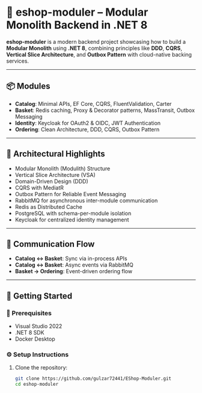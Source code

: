 # 🛒 eshop-moduler – Modular Monolith Backend in .NET 8

**eshop-moduler** is a modern backend project showcasing how to build a **Modular Monolith** using **.NET 8**, combining principles like **DDD**, **CQRS**, **Vertical Slice Architecture**, and **Outbox Pattern** with cloud-native backing services.

---

## 📦 Modules

- **Catalog**: Minimal APIs, EF Core, CQRS, FluentValidation, Carter
- **Basket**: Redis caching, Proxy & Decorator patterns, MassTransit, Outbox Messaging
- **Identity**: Keycloak for OAuth2 & OIDC, JWT Authentication
- **Ordering**: Clean Architecture, DDD, CQRS, Outbox Pattern

---

## 🧱 Architectural Highlights

- Modular Monolith (Modulith) Structure
- Vertical Slice Architecture (VSA)
- Domain-Driven Design (DDD)
- CQRS with MediatR
- Outbox Pattern for Reliable Event Messaging
- RabbitMQ for asynchronous inter-module communication
- Redis as Distributed Cache
- PostgreSQL with schema-per-module isolation
- Keycloak for centralized identity management

---

## 🔁 Communication Flow

- **Catalog ↔ Basket**: Sync via in-process APIs
- **Catalog ↔ Basket**: Async events via RabbitMQ
- **Basket → Ordering**: Event-driven ordering flow

---

## 🚀 Getting Started

### 🔧 Prerequisites

- Visual Studio 2022
- .NET 8 SDK
- Docker Desktop

### ⚙️ Setup Instructions

1. Clone the repository:
   ```bash
   git clone https://github.com/gulzar72441/EShop-Moduler.git
   cd eshop-moduler
